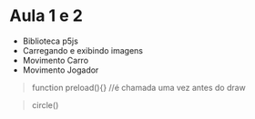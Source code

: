 # Aula 1 e 2

- Biblioteca p5js
- Carregando e exibindo imagens
- Movimento Carro
- Movimento Jogador

>function preload(){} //é chamada uma vez antes do draw


>circle()
